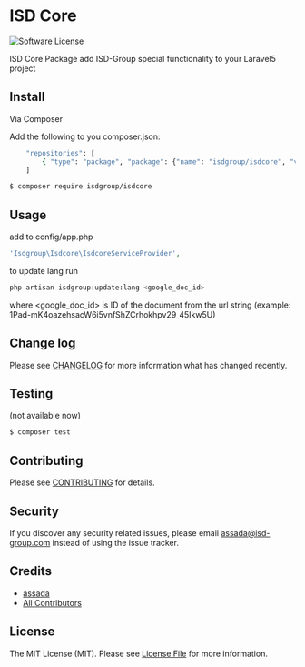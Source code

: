 # ISD Core

[![Software License][ico-license]](LICENSE.md)

ISD Core Package add ISD-Group special functionality to your Laravel5 project

## Install

Via Composer

Add the following to you composer.json:

``` bash
    "repositories": [
        { "type": "package", "package": {"name": "isdgroup/isdcore", "version": "dev", "source": {"url": "git@github.com:andyjam/laravel-googlelang.git", "type": "git", "reference": "master" } } }
    ]
```

``` bash
$ composer require isdgroup/isdcore
```

## Usage

add to config/app.php
``` php
'Isdgroup\Isdcore\IsdcoreServiceProvider',
```

to update lang run
``` bash
php artisan isdgroup:update:lang <google_doc_id>
```

where &lt;google_doc_id&gt; is ID of the document from the url string (example: 1Pad-mK4oazehsacW6i5vnfShZCrhokhpv29_45Ikw5U)

## Change log

Please see [CHANGELOG](CHANGELOG.md) for more information what has changed recently.

## Testing

(not available now)

``` bash
$ composer test
```

## Contributing

Please see [CONTRIBUTING](CONTRIBUTING.md) for details.

## Security

If you discover any security related issues, please email assada@isd-group.com instead of using the issue tracker.

## Credits

- [assada][link-author]
- [All Contributors][link-contributors]

## License

The MIT License (MIT). Please see [License File](LICENSE.md) for more information.

[ico-version]: https://img.shields.io/packagist/v/league/:package_name.svg?style=flat-square
[ico-license]: https://img.shields.io/badge/license-MIT-brightgreen.svg?style=flat-square
[ico-travis]: https://img.shields.io/travis/thephpleague/:package_name/master.svg?style=flat-square
[ico-scrutinizer]: https://img.shields.io/scrutinizer/coverage/g/thephpleague/:package_name.svg?style=flat-square
[ico-code-quality]: https://img.shields.io/scrutinizer/g/thephpleague/:package_name.svg?style=flat-square
[ico-downloads]: https://img.shields.io/packagist/dt/league/:package_name.svg?style=flat-square

[link-packagist]: https://packagist.org/packages/league/:package_name
[link-travis]: https://travis-ci.org/thephpleague/:package_name
[link-scrutinizer]: https://scrutinizer-ci.com/g/thephpleague/:package_name/code-structure
[link-code-quality]: https://scrutinizer-ci.com/g/thephpleague/:package_name
[link-downloads]: https://packagist.org/packages/league/:package_name
[link-author]: https://github.com/assada
[link-contributors]: ../../contributors
